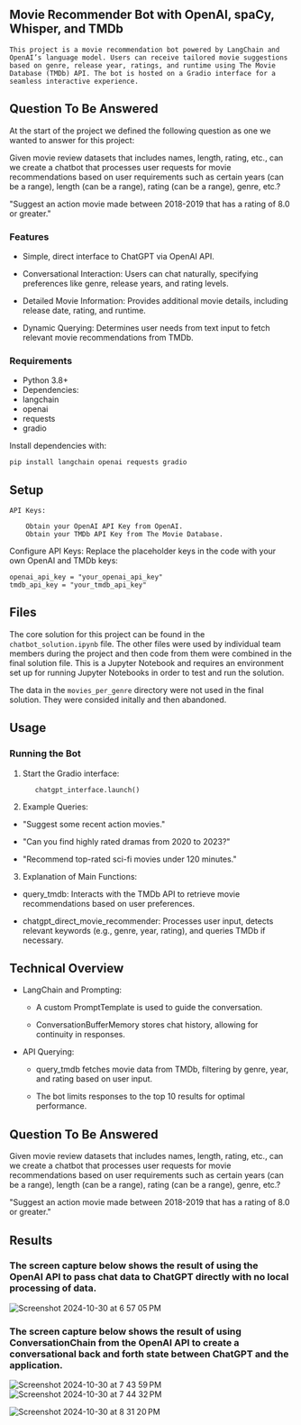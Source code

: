 ## Movie Recommender Bot with OpenAI, spaCy, Whisper, and TMDb

    This project is a movie recommendation bot powered by LangChain and OpenAI’s language model. Users can receive tailored movie suggestions based on genre, release year, ratings, and runtime using The Movie Database (TMDb) API. The bot is hosted on a Gradio interface for a seamless interactive experience.

## Question To Be Answered
At the start of the project we defined the following question as one we wanted to answer for this project:

Given movie review datasets that includes names, length, rating, etc., can we create a chatbot that processes user requests for movie recommendations based on user requirements such as certain years (can be a range), length (can be a range), rating (can be a range), genre, etc.?

"Suggest an action movie made between 2018-2019 that has a rating of 8.0 or greater."


### Features

* Simple, direct interface to ChatGPT via OpenAI API.
  
* Conversational Interaction: Users can chat naturally, specifying preferences like genre, release years, and rating levels.

* Detailed Movie Information: Provides additional movie details, including release date, rating, and runtime.

* Dynamic Querying: Determines user needs from text input to fetch relevant movie recommendations from TMDb.

### Requirements

* Python 3.8+
* Dependencies:
* langchain
* openai
* requests
* gradio

Install dependencies with:

    pip install langchain openai requests gradio

## Setup

    API Keys:

        Obtain your OpenAI API Key from OpenAI.
        Obtain your TMDb API Key from The Movie Database.

Configure API Keys: Replace the placeholder keys in the code with your own OpenAI and TMDb keys:

    openai_api_key = "your_openai_api_key"
    tmdb_api_key = "your_tmdb_api_key"

## Files
The core solution for this project can be found in the `chatbot_solution.ipynb` file. The other files were used by individual team members during the project and then code from them were combined in the final solution file. This is a Jupyter Notebook and requires an environment set up for running Jupyter Notebooks in order to test and run the solution.

The data in the `movies_per_genre` directory were not used in the final solution. They were consided initally and then abandoned.

## Usage

### Running the Bot

1)   Start the Gradio interface:

            chatgpt_interface.launch()

2) Example Queries:

* "Suggest some recent action movies."

* "Can you find highly rated dramas from 2020 to 2023?"

* "Recommend top-rated sci-fi movies under 120 minutes."

3) Explanation of Main Functions:

* query_tmdb: Interacts with the TMDb API to retrieve movie recommendations based on user preferences.

* chatgpt_direct_movie_recommender: Processes user input, detects relevant keywords (e.g., genre, year, rating), and queries TMDb if necessary.

## Technical Overview

* LangChain and Prompting:

    * A custom PromptTemplate is used to guide the conversation.

    * ConversationBufferMemory stores chat history, allowing for continuity in responses.
    
* API Querying:

    * query_tmdb fetches movie data from TMDb, filtering by genre, year, and rating based on user input.
    
    * The bot limits responses to the top 10 results for optimal performance.





## Question To Be Answered
Given movie review datasets that includes names, length, rating, etc., can we create a chatbot that processes user requests for movie recommendations based on user requirements such as certain years (can be a range), length (can be a range), rating (can be a range), genre, etc.?

"Suggest an action movie made between 2018-2019 that has a rating of 8.0 or greater."


## Results

### The screen capture below shows the result of using the OpenAI API to pass chat data to ChatGPT directly with no local processing of data.
![Screenshot 2024-10-30 at 6 57 05 PM](https://github.com/user-attachments/assets/ee466caa-3fa2-4b22-96d0-57b92ed145b7)

### The screen capture below shows the result of using ConversationChain from the OpenAI API to create a conversational back and forth state between ChatGPT and the application.
![Screenshot 2024-10-30 at 7 43 59 PM](https://github.com/user-attachments/assets/47bad0ca-6d5c-481d-b2de-fcec619c18ce)
![Screenshot 2024-10-30 at 7 44 32 PM](https://github.com/user-attachments/assets/79e6b2f1-044a-4d7e-a157-3d8c5cba5149)


![Screenshot 2024-10-30 at 8 31 20 PM](https://github.com/user-attachments/assets/8fd1765e-cfc2-44cd-83bc-f9d8f43c6f11)
